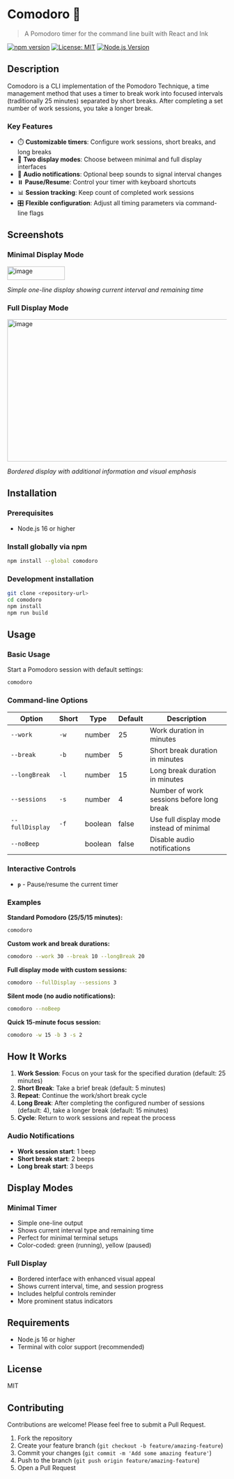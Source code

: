 # Comodoro 🍅

> A Pomodoro timer for the command line built with React and Ink

[![npm version](https://badge.fury.io/js/comodoro.svg)](https://www.npmjs.com/package/comodoro)
[![License: MIT](https://img.shields.io/badge/License-MIT-yellow.svg)](https://opensource.org/licenses/MIT)
[![Node.js Version](https://img.shields.io/node/v/comodoro.svg)](https://nodejs.org)

## Description

Comodoro is a CLI implementation of the Pomodoro Technique, a time management method that uses a timer to break work into focused intervals (traditionally 25 minutes) separated by short breaks. After completing a set number of work sessions, you take a longer break.

### Key Features

- ⏱️ **Customizable timers**: Configure work sessions, short breaks, and long breaks
- 🎨 **Two display modes**: Choose between minimal and full display interfaces
- 🔔 **Audio notifications**: Optional beep sounds to signal interval changes
- ⏸️ **Pause/Resume**: Control your timer with keyboard shortcuts
- 📊 **Session tracking**: Keep count of completed work sessions
- 🎛️ **Flexible configuration**: Adjust all timing parameters via command-line flags

## Screenshots

### Minimal Display Mode
<img width="132" height="31" alt="image" src="https://github.com/user-attachments/assets/da9197c4-5819-48cc-ac84-346d4686ec8e" />

*Simple one-line display showing current interval and remaining time*

### Full Display Mode
<img width="521" height="326" alt="image" src="https://github.com/user-attachments/assets/cd26a1d0-349b-47a6-814c-5beae8e5e2b0" />

*Bordered display with additional information and visual emphasis*

## Installation

### Prerequisites
- Node.js 16 or higher

### Install globally via npm
```bash
npm install --global comodoro
```

### Development installation
```bash
git clone <repository-url>
cd comodoro
npm install
npm run build
```

## Usage

### Basic Usage
Start a Pomodoro session with default settings:
```bash
comodoro
```

### Command-line Options

| Option | Short | Type | Default | Description |
|--------|-------|------|---------|-------------|
| `--work` | `-w` | number | 25 | Work duration in minutes |
| `--break` | `-b` | number | 5 | Short break duration in minutes |
| `--longBreak` | `-l` | number | 15 | Long break duration in minutes |
| `--sessions` | `-s` | number | 4 | Number of work sessions before long break |
| `--fullDisplay` | `-f` | boolean | false | Use full display mode instead of minimal |
| `--noBeep` | | boolean | false | Disable audio notifications |

### Interactive Controls
- **`p`** - Pause/resume the current timer

### Examples

**Standard Pomodoro (25/5/15 minutes):**
```bash
comodoro
```

**Custom work and break durations:**
```bash
comodoro --work 30 --break 10 --longBreak 20
```

**Full display mode with custom sessions:**
```bash
comodoro --fullDisplay --sessions 3
```

**Silent mode (no audio notifications):**
```bash
comodoro --noBeep
```

**Quick 15-minute focus session:**
```bash
comodoro -w 15 -b 3 -s 2
```

## How It Works

1. **Work Session**: Focus on your task for the specified duration (default: 25 minutes)
2. **Short Break**: Take a brief break (default: 5 minutes)
3. **Repeat**: Continue the work/short break cycle
4. **Long Break**: After completing the configured number of sessions (default: 4), take a longer break (default: 15 minutes)
5. **Cycle**: Return to work sessions and repeat the process

### Audio Notifications
- **Work session start**: 1 beep
- **Short break start**: 2 beeps  
- **Long break start**: 3 beeps

## Display Modes

### Minimal Timer
- Simple one-line output
- Shows current interval type and remaining time
- Perfect for minimal terminal setups
- Color-coded: green (running), yellow (paused)

### Full Display
- Bordered interface with enhanced visual appeal
- Shows current interval, time, and session progress
- Includes helpful controls reminder
- More prominent status indicators

## Requirements

- Node.js 16 or higher
- Terminal with color support (recommended)

## License

MIT

## Contributing

Contributions are welcome! Please feel free to submit a Pull Request.

1. Fork the repository
2. Create your feature branch (`git checkout -b feature/amazing-feature`)
3. Commit your changes (`git commit -m 'Add some amazing feature'`)
4. Push to the branch (`git push origin feature/amazing-feature`)
5. Open a Pull Request
